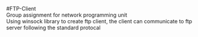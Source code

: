 #FTP-Client  
Group assignment for network programming unit  
Using winsock library to create ftp client, the client can communicate to ftp server following the standard protocal

